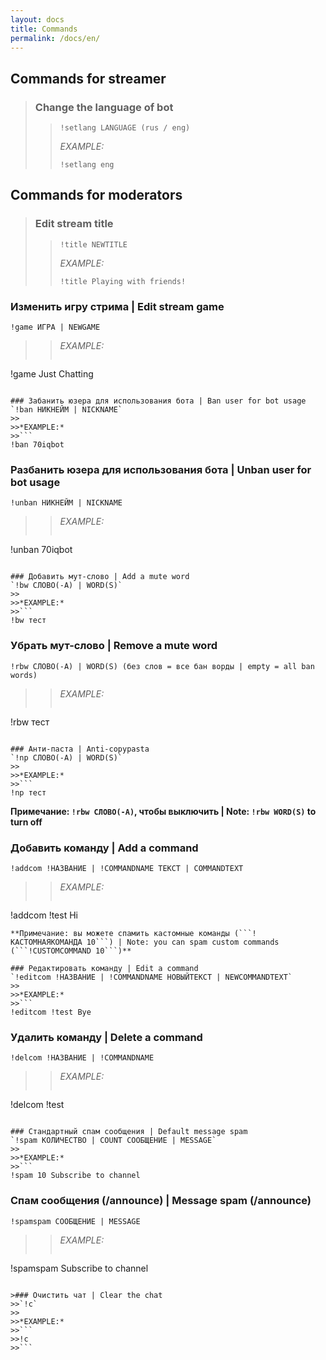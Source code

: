 ```yaml
---
layout: docs
title: Commands
permalink: /docs/en/
---
```


## Commands for streamer

>### Change the language of bot
>>`!setlang LANGUAGE (rus / eng)`
>>
>>*EXAMPLE:*
>>```
>>!setlang eng
>>```

## Commands for moderators

>### Edit stream title
>>`!title NEWTITLE`
>>
>>*EXAMPLE:*
>>```
>>!title Playing with friends!
>>```

### Изменить игру стрима | Edit stream game
`!game ИГРА | NEWGAME`
>>
>>*EXAMPLE:*
>>```
!game Just Chatting
```

### Забанить юзера для использования бота | Ban user for bot usage
`!ban НИКНЕЙМ | NICKNAME`
>>
>>*EXAMPLE:*
>>```
!ban 70iqbot
```

### Разбанить юзера для использования бота | Unban user for bot usage
`!unban НИКНЕЙМ | NICKNAME`
>>
>>*EXAMPLE:*
>>```
!unban 70iqbot
```

### Добавить мут-слово | Add a mute word
`!bw СЛОВО(-А) | WORD(S)`
>>
>>*EXAMPLE:*
>>```
!bw тест
```

### Убрать мут-слово | Remove a mute word
`!rbw СЛОВО(-А) | WORD(S) (без слов = все бан ворды | empty = all ban words)`
>>
>>*EXAMPLE:*
>>```
!rbw тест
```

### Анти-паста | Anti-copypasta
`!np СЛОВО(-А) | WORD(S)`
>>
>>*EXAMPLE:*
>>```
!np тест
```
**Примечание: ```!rbw СЛОВО(-А)```, чтобы выключить | Note: ```!rbw WORD(S)``` to turn off**

### Добавить команду | Add a command
`!addcom !НАЗВАНИЕ | !COMMANDNAME ТЕКСТ | COMMANDTEXT`
>>
>>*EXAMPLE:*
>>```
!addcom !test Hi
```
**Примечание: вы можете спамить кастомные команды (```!КАСТОМНАЯКОМАНДА 10```) | Note: you can spam custom commands (```!CUSTOMCOMMAND 10```)**

### Редактировать команду | Edit a command
`!editcom !НАЗВАНИЕ | !COMMANDNAME НОВЫЙТЕКСТ | NEWCOMMANDTEXT`
>>
>>*EXAMPLE:*
>>```
!editcom !test Bye
```

### Удалить команду | Delete a command
`!delcom !НАЗВАНИЕ | !COMMANDNAME`
>>
>>*EXAMPLE:*
>>```
!delcom !test
```

### Стандартный спам сообщения | Default message spam
`!spam КОЛИЧЕСТВО | COUNT СООБЩЕНИЕ | MESSAGE`
>>
>>*EXAMPLE:*
>>```
!spam 10 Subscribe to channel
```

### Спам сообщения (/announce) | Message spam (/announce)
`!spamspam СООБЩЕНИЕ | MESSAGE`
>>
>>*EXAMPLE:*
>>```
!spamspam Subscribe to channel
```

>### Очистить чат | Clear the chat
>>`!c`
>>
>>*EXAMPLE:*
>>```
>>!c
>>```
